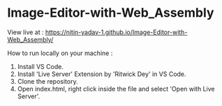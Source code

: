 # Image-Editor-with-Web_Assembly

View live at : https://nitin-yadav-1.github.io/Image-Editor-with-Web_Assembly/

How to run locally on your machine :
1. Install VS Code.
2. Install 'Live Server' Extension by 'Ritwick Dey' in VS Code.
3. Clone the repository.
4. Open index.html, right click inside the file and select 'Open with Live Server'.
